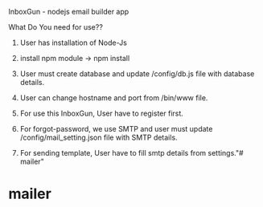 InboxGun - nodejs email builder app 

What Do You need for use??

1. User has installation of Node-Js 

2. install npm module
      -> npm install
      
3. User must create database and update /config/db.js file with database details.

4. User can change hostname and port from /bin/www file.

5. For use this InboxGun, User have to register first.

6. For forgot-password, we use SMTP and user must update /config/mail_setting.json file with SMTP details.

7. For sending template, User have to fill smtp details from settings."# mailer" 
# mailer
